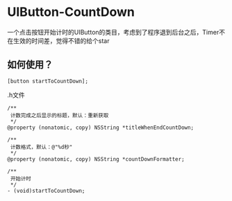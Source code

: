 # UIButton-CountDown
一个点击按钮开始计时的UIButton的类目，考虑到了程序退到后台之后，Timer不在生效的时间差，觉得不错的给个star
## 如何使用？
```
[button startToCountDown];
```
.h文件
```
/**
 计数完成之后显示的标题，默认：重新获取
 */
@property (nonatomic, copy) NSString *titleWhenEndCountDown;

/**
 计数格式，默认：@"%d秒"
 */
@property (nonatomic, copy) NSString *countDownFormatter;

/**
 开始计时
 */
- (void)startToCountDown;
```

